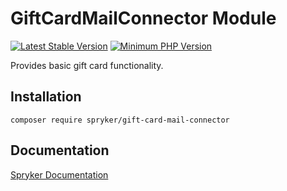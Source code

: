 # GiftCardMailConnector Module
[![Latest Stable Version](https://poser.pugx.org/spryker/gift-card-mail-connector/v/stable.svg)](https://packagist.org/packages/spryker/gift-card-mail-connector)
[![Minimum PHP Version](https://img.shields.io/badge/php-%3E%3D%207.4-8892BF.svg)](https://php.net/)

Provides basic gift card functionality.

## Installation

```
composer require spryker/gift-card-mail-connector
```

## Documentation

[Spryker Documentation](https://docs.spryker.com)
